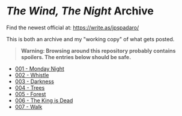 # *The Wind, The Night* Archive
Find the newest official at: https://write.as/jpspadaro/

This is both an archive and my "working copy" of what gets posted.

> **Warning: Browsing around this repository probably contains spoilers. The entries below should be safe.**

- [001 - Monday Night](https://github.com/jpspadaro/thewindthenight/blob/master/001%20-%20Monday%20Night.md)
- [002 - Whistle](https://github.com/jpspadaro/thewindthenight/blob/master/002%20-%20Whistle.md)
- [003 - Darkness](https://github.com/jpspadaro/thewindthenight/blob/master/003%20-%20Darkness.md)
- [004 - Trees](https://github.com/jpspadaro/thewindthenight/blob/master/004%20-%20Trees.md)
- [005 - Forest](https://github.com/jpspadaro/thewindthenight/blob/master/001%20-%20Forest.md)
- [006 - The King is Dead](https://github.com/jpspadaro/thewindthenight/blob/master/006%20-%20The%20King%20is%20Dead.md)
- [007 - Walk](https://github.com/jpspadaro/thewindthenight/blob/master/007%20-%20Walk.md)
